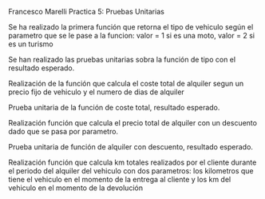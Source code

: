 Francesco Marelli
Practica 5: Pruebas Unitarias

Se ha realizado la primera función que retorna el tipo de vehiculo según el parametro que se le pase a la funcion: valor = 1 si es una moto, valor = 2 si es un turismo

Se han realizado las pruebas unitarias sobra la función de tipo con el resultado esperado.

Realización de la función que calcula el coste total de alquiler segun un precio fijo de vehiculo y el numero de dias de alquiler

Prueba unitaria de la función de coste total, resultado esperado.

Realización función que calcula el precio total de alquiler con un descuento dado que se pasa por parametro.

Prueba unitaria de función de alquiler con descuento, resultado esperado.

Realización función que calcula km totales realizados por el cliente durante el periodo del alquiler del vehiculo con dos parametros: los kilometros que tiene el vehiculo en el momento de la entrega al cliente y los km del vehiculo en el momento de la devolución